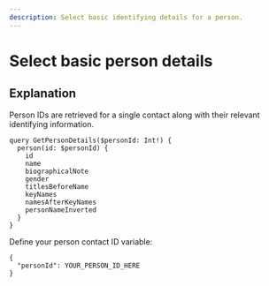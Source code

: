 ```yaml
---
description: Select basic identifying details for a person.
---
```


# Select basic person details

## Explanation

Person IDs are retrieved for a single contact along with their relevant identifying information.

```
query GetPersonDetails($personId: Int!) {
  person(id: $personId) {
    id
    name
    biographicalNote
    gender
    titlesBeforeName
    keyNames
    namesAfterKeyNames
    personNameInverted
  }
}

```

Define your person contact ID variable:

```
{
  "personId": YOUR_PERSON_ID_HERE
}
```
